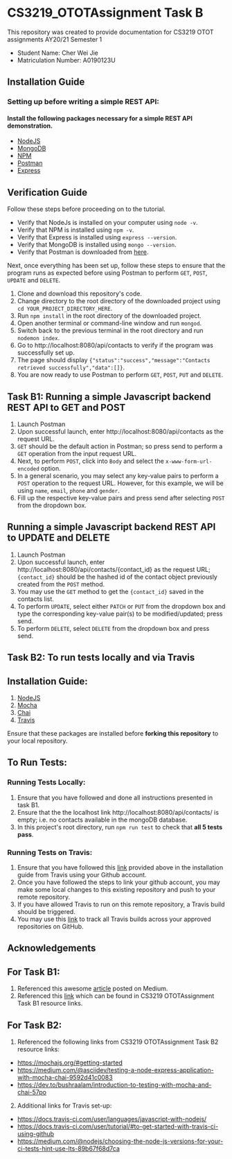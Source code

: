 # CS3219_OTOTAssignment Task B

This repository was created to provide documentation for CS3219 OTOT assignments AY20/21 Semester 1

- Student Name: Cher Wei Jie
- Matriculation Number: A0190123U

## Installation Guide

### Setting up before writing a simple REST API:

#### Install the following packages necessary for a simple REST API demonstration.

- [NodeJS](https://nodejs.org/en/download/)
- [MongoDB](https://www.mongodb.com/try/download/community)
- [NPM](https://docs.npmjs.com/downloading-and-installing-node-js-and-npm)
- [Postman](https://www.postman.com/downloads/)
- [Express](https://expressjs.com/en/starter/installing.html)

## Verification Guide

Follow these steps before proceeding on to the tutorial.

- Verify that NodeJs is installed on your computer using `node -v`.
- Verify that NPM is installed using `npm -v`.
- Verify that Express is installed using `express --version`.
- Verify that MongoDB is installed using `mongo --version`.
- Verify that Postman is downloaded from [here](https://www.postman.com/downloads/).

Next, once everything has been set up, follow these steps to ensure that the program runs as expected before using Postman to perform `GET`, `POST`, `UPDATE` and `DELETE`.

1. Clone and download this repository's code.
2. Change directory to the root directory of the downloaded project using `cd YOUR_PROJECT_DIRECTORY_HERE`.
3. Run `npm install` in the root directory of the downloaded project.
4. Open another terminal or command-line window and run `mongod`.
5. Switch back to the previous terminal in the root directory and run `nodemon index`.
6. Go to http://localhost:8080/api/contacts to verify if the program was successfully set up.
7. The page should display `{"status":"success","message":"Contacts retrieved successfully","data":[]}`.
8. You are now ready to use Postman to perform `GET`, `POST`, `PUT` and `DELETE`.

## Task B1: Running a simple Javascript backend REST API to GET and POST

1. Launch Postman
2. Upon successful launch, enter http://localhost:8080/api/contacts as the request URL.
3. `GET` should be the default action in Postman; so press send to perform a `GET` operation from the input request URL.
4. Next, to perform `POST`, click into `Body` and select the `x-www-form-url-encoded` option.
5. In a general scenario, you may select any key-value pairs to perform a `POST` operation to the request URL. However, for this example, we will be using `name`, `email`, `phone` and `gender`.
6. Fill up the respective key-value pairs and press send after selecting `POST` from the dropdown box.

## Running a simple Javascript backend REST API to UPDATE and DELETE

1. Launch Postman
2. Upon successful launch, enter http://localhost:8080/api/contacts/{contact_id} as the request URL; `{contact_id}` should be the hashed id of the contact object previously created from the `POST` method.
3. You may use the `GET` method to get the `{contact_id}` saved in the contacts list.
4. To perform `UPDATE`, select either `PATCH` or `PUT` from the dropdown box and type the corresponding key-value pair(s) to be modified/updated; press send.
5. To perform `DELETE`, select `DELETE` from the dropdown box and press send.

## Task B2: To run tests locally and via Travis

## Installation Guide:

1. [NodeJS](https://nodejs.org/en/download/)
2. [Mocha](https://mochajs.org/#getting-started)
3. [Chai](https://dev.to/bushraalam/introduction-to-testing-with-mocha-and-chai-57po)
4. [Travis](https://docs.travis-ci.com/user/tutorial/#to-get-started-with-travis-ci-using-github)

Ensure that these packages are installed before **forking this repository** to your local repository.

## To Run Tests:

### Running Tests Locally:

1. Ensure that you have followed and done all instructions presented in task B1.
2. Ensure that the the localhost link http://localhost:8080/api/contacts/ is empty; i.e. no contacts available in the mongoDB database.
3. In this project's root directory, run `npm run test` to check that **all 5 tests pass**.

### Running Tests on Travis:

1. Ensure that you have followed this [link](https://docs.travis-ci.com/user/tutorial/#to-get-started-with-travis-ci-using-github) provided above in the installation guide from Travis using your Github account.
2. Once you have followed the steps to link your github account, you may make some local changes to this existing repository and push to your remote repository.
3. If you have allowed Travis to run on this remote repository, a Travis build should be triggered.
4. You may use this [link](https://travis-ci.com/) to track all Travis builds across your approved repositories on GitHub.

## Acknowledgements

## For Task B1:

1. Referenced this awesome [article](https://medium.com/@dinyangetoh/how-to-build-simple-restful-api-with-nodejs-expressjs-and-mongodb-99348012925d) posted on Medium.
2. Referenced this [link](https://expressjs.com/en/starter/hello-world.html) which can be found in CS3219 OTOTAssignment Task B1 resource links.

## For Task B2:

1. Referenced the following links from CS3219 OTOTAssignment Task B2 resource links:

- https://mochajs.org/#getting-started
- https://medium.com/@asciidev/testing-a-node-express-application-with-mocha-chai-9592d41c0083
- https://dev.to/bushraalam/introduction-to-testing-with-mocha-and-chai-57po

2. Additional links for Travis set-up:

- https://docs.travis-ci.com/user/languages/javascript-with-nodejs/
- https://docs.travis-ci.com/user/tutorial/#to-get-started-with-travis-ci-using-github
- https://medium.com/@nodejs/choosing-the-node-js-versions-for-your-ci-tests-hint-use-lts-89b67f68d7ca
